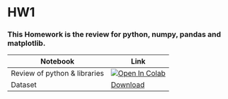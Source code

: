 # HW1

### This Homework is the review for python, numpy, pandas and matplotlib.

Notebook | Link
-------- | ----------
Review of python & libraries | [![Open In Colab](https://colab.research.google.com/assets/colab-badge.svg)](https://colab.research.google.com/drive/1fbe0GqU3cU8v1io-yw9-tgnreVSQ73qS?usp=sharing)
Dataset | [Download](https://drive.google.com/drive/folders/1fw1ZWs5pluuBElNqgfpJVQVEq5S1nsZ8)